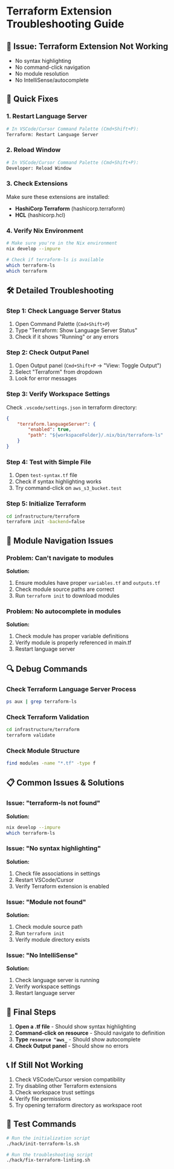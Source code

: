 # Terraform Extension Troubleshooting Guide

## 🚨 Issue: Terraform Extension Not Working
- No syntax highlighting
- No command-click navigation
- No module resolution
- No IntelliSense/autocomplete

## 🔧 Quick Fixes

### 1. Restart Language Server
```bash
# In VSCode/Cursor Command Palette (Cmd+Shift+P):
Terraform: Restart Language Server
```

### 2. Reload Window
```bash
# In VSCode/Cursor Command Palette (Cmd+Shift+P):
Developer: Reload Window
```

### 3. Check Extensions
Make sure these extensions are installed:
- **HashiCorp Terraform** (hashicorp.terraform)
- **HCL** (hashicorp.hcl)

### 4. Verify Nix Environment
```bash
# Make sure you're in the Nix environment
nix develop --impure

# Check if terraform-ls is available
which terraform-ls
which terraform
```

## 🛠️ Detailed Troubleshooting

### Step 1: Check Language Server Status
1. Open Command Palette (`Cmd+Shift+P`)
2. Type "Terraform: Show Language Server Status"
3. Check if it shows "Running" or any errors

### Step 2: Check Output Panel
1. Open Output panel (`Cmd+Shift+P` → "View: Toggle Output")
2. Select "Terraform" from dropdown
3. Look for error messages

### Step 3: Verify Workspace Settings
Check `.vscode/settings.json` in terraform directory:
```json
{
    "terraform.languageServer": {
        "enabled": true,
        "path": "${workspaceFolder}/.nix/bin/terraform-ls"
    }
}
```

### Step 4: Test with Simple File
1. Open `test-syntax.tf` file
2. Check if syntax highlighting works
3. Try command-click on `aws_s3_bucket.test`

### Step 5: Initialize Terraform
```bash
cd infrastructure/terraform
terraform init -backend=false
```

## 🎯 Module Navigation Issues

### Problem: Can't navigate to modules
**Solution:**
1. Ensure modules have proper `variables.tf` and `outputs.tf`
2. Check module source paths are correct
3. Run `terraform init` to download modules

### Problem: No autocomplete in modules
**Solution:**
1. Check module has proper variable definitions
2. Verify module is properly referenced in main.tf
3. Restart language server

## 🔍 Debug Commands

### Check Terraform Language Server Process
```bash
ps aux | grep terraform-ls
```

### Check Terraform Validation
```bash
cd infrastructure/terraform
terraform validate
```

### Check Module Structure
```bash
find modules -name "*.tf" -type f
```

## 📋 Common Issues & Solutions

### Issue: "terraform-ls not found"
**Solution:**
```bash
nix develop --impure
which terraform-ls
```

### Issue: "No syntax highlighting"
**Solution:**
1. Check file associations in settings
2. Restart VSCode/Cursor
3. Verify Terraform extension is enabled

### Issue: "Module not found"
**Solution:**
1. Check module source path
2. Run `terraform init`
3. Verify module directory exists

### Issue: "No IntelliSense"
**Solution:**
1. Check language server is running
2. Verify workspace settings
3. Restart language server

## 🚀 Final Steps

1. **Open a .tf file** - Should show syntax highlighting
2. **Command-click on resource** - Should navigate to definition
3. **Type `resource "aws_`** - Should show autocomplete
4. **Check Output panel** - Should show no errors

## 📞 If Still Not Working

1. Check VSCode/Cursor version compatibility
2. Try disabling other Terraform extensions
3. Check workspace trust settings
4. Verify file permissions
5. Try opening terraform directory as workspace root

## 🎯 Test Commands

```bash
# Run the initialization script
./hack/init-terraform-ls.sh

# Run the troubleshooting script
./hack/fix-terraform-linting.sh
```



